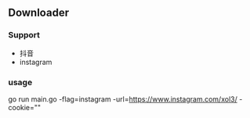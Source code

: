 ## Downloader

### Support

* 抖音
* instagram



### usage

go run main.go -flag=instagram -url=https://www.instagram.com/xol3/ -cookie=""